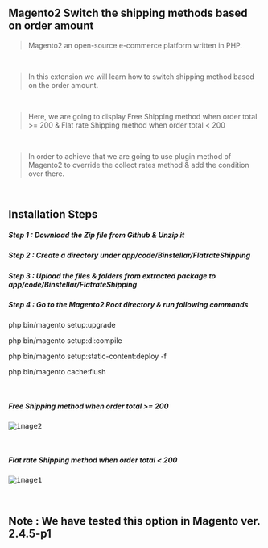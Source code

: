 ## Magento2 Switch the shipping methods based on order amount

> Magento2 an open-source e-commerce platform written in PHP.

&nbsp;
&nbsp;

> In this extension we will learn how to switch shipping method based on the order amount.

&nbsp;
&nbsp;

> Here, we are going to display Free Shipping method when order total >= 200 & Flat rate Shipping method when order total < 200

&nbsp;
&nbsp;

> In order to achieve that we are going to use plugin method of Magento2 to override the collect rates method & add the condition over there.

&nbsp;
&nbsp;

## Installation Steps

##### Step 1 : Download the Zip file from Github & Unzip it
##### Step 2 : Create a directory under app/code/Binstellar/FlatrateShipping
##### Step 3 : Upload the files & folders from extracted package to app/code/Binstellar/FlatrateShipping
##### Step 4 : Go to the Magento2 Root directory & run following commands

php bin/magento setup:upgrade

php bin/magento setup:di:compile

php bin/magento setup:static-content:deploy -f

php bin/magento cache:flush

&nbsp;
&nbsp;

<h5>Free Shipping method when order total >= 200</h5>

<kbd>

![image2](https://user-images.githubusercontent.com/123800304/218639599-326970a8-4eb1-4e24-9972-8bf8c14b5d18.png)


</kbd>

&nbsp;
&nbsp;

<h5>Flat rate Shipping method when order total < 200</h5>

<kbd>

![image1](https://user-images.githubusercontent.com/123800304/218639645-458dde37-1c8f-42ad-83c2-1a08c202162c.png)

</kbd>

&nbsp;
&nbsp;

## Note : We have tested this option in Magento ver. 2.4.5-p1
